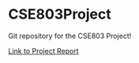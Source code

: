 # CSE803Project
Git repository for the CSE803 Project!

[Link to Project Report](https://docs.google.com/document/d/1CM8ivx7SLC9odB26x2NV7nv88Hkd-CkJmD7bYFF7P8I/edit?usp=sharing)
